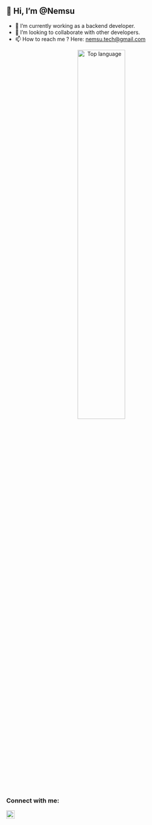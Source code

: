 ##  👋 Hi, I’m @Nemsu
- 🌱 I’m currently working as a backend developer.
- 👯 I’m looking to collaborate with other developers.
- 📫 How to reach me ? Here: nemsu.tech@gmail.com

<p>
  <p align="center">
     <img
      id="git-language"
      class="status-card"
      src="https://github-readme-stats.vercel.app/api/top-langs/?username=Nemsu&layout=compact&theme=dracula"
      alt="Top language"
         width="50%"
    />
</p>

### Connect with me:

[<img align="left" alt="codeSTACKr | LinkedIn" width="22px" src="https://cdn.jsdelivr.net/npm/simple-icons@v3/icons/linkedin.svg" />][linkedin]
<br />

[linkedin]: https://www.linkedin.com/in/nem-su-ba094b218/

